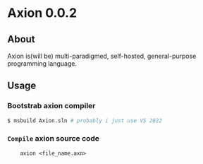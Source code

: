 # Axion 0.0.2

## About
Axion is(will be) multi-paradigmed, self-hosted, general-purpose programming language.

## Usage

### Bootstrab axion compiler
```bash
$ msbuild Axion.sln # probably i just use VS 2022
```

### `Compile` axion source code 
```
	axion <file_name.axn> 
```

